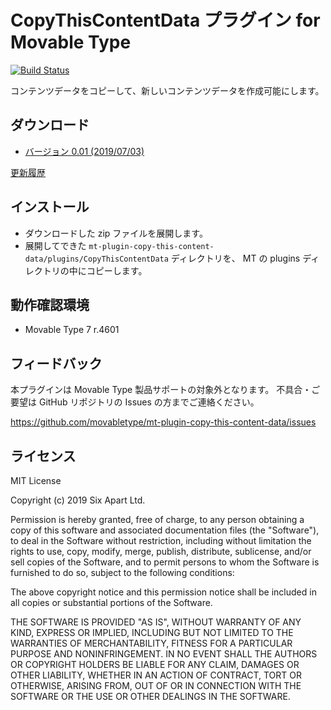 # CopyThisContentData プラグイン for Movable Type

[![Build Status](https://travis-ci.org/miniuchi/mt-plugin-copy-this-content-data.svg?branch=master)](https://travis-ci.org/miniuchi/mt-plugin-copy-this-content-data)

コンテンツデータをコピーして、新しいコンテンツデータを作成可能にします。

## ダウンロード

* [バージョン 0.01 (2019/07/03)](https://github.com/miniuchi/mt-plugin-copy-this-content-data/archive/0.01.zip)

[更新履歴](https://github.com/miniuchi/mt-plugin-copy-this-content-data/releases)

## インストール

* ダウンロードした zip ファイルを展開します。
* 展開してできた `mt-plugin-copy-this-content-data/plugins/CopyThisContentData` ディレクトリを、 MT の plugins ディレクトリの中にコピーします。

## 動作確認環境

* Movable Type 7 r.4601

## フィードバック

本プラグインは Movable Type 製品サポートの対象外となります。
不具合・ご要望は GitHub リポジトリの Issues の方までご連絡ください。

https://github.com/movabletype/mt-plugin-copy-this-content-data/issues

## ライセンス

MIT License

Copyright (c) 2019 Six Apart Ltd.

Permission is hereby granted, free of charge, to any person obtaining a copy
of this software and associated documentation files (the "Software"), to deal
in the Software without restriction, including without limitation the rights
to use, copy, modify, merge, publish, distribute, sublicense, and/or sell
copies of the Software, and to permit persons to whom the Software is
furnished to do so, subject to the following conditions:

The above copyright notice and this permission notice shall be included in all
copies or substantial portions of the Software.

THE SOFTWARE IS PROVIDED "AS IS", WITHOUT WARRANTY OF ANY KIND, EXPRESS OR
IMPLIED, INCLUDING BUT NOT LIMITED TO THE WARRANTIES OF MERCHANTABILITY,
FITNESS FOR A PARTICULAR PURPOSE AND NONINFRINGEMENT. IN NO EVENT SHALL THE
AUTHORS OR COPYRIGHT HOLDERS BE LIABLE FOR ANY CLAIM, DAMAGES OR OTHER
LIABILITY, WHETHER IN AN ACTION OF CONTRACT, TORT OR OTHERWISE, ARISING FROM,
OUT OF OR IN CONNECTION WITH THE SOFTWARE OR THE USE OR OTHER DEALINGS IN THE
SOFTWARE.
